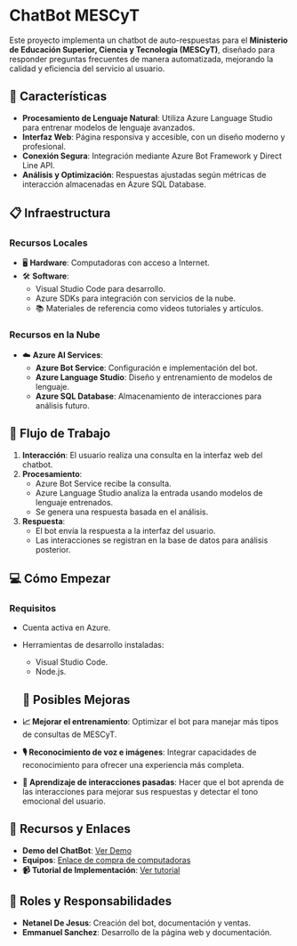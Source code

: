 # ChatBot MESCyT

Este proyecto implementa un chatbot de auto-respuestas para el **Ministerio de Educación Superior, Ciencia y Tecnología (MESCyT)**, diseñado para responder preguntas frecuentes de manera automatizada, mejorando la calidad y eficiencia del servicio al usuario.

## 🌟 Características

- **Procesamiento de Lenguaje Natural**: Utiliza Azure Language Studio para entrenar modelos de lenguaje avanzados.
- **Interfaz Web**: Página responsiva y accesible, con un diseño moderno y profesional.
- **Conexión Segura**: Integración mediante Azure Bot Framework y Direct Line API.
- **Análisis y Optimización**: Respuestas ajustadas según métricas de interacción almacenadas en Azure SQL Database.

## 📋 Infraestructura

### Recursos Locales

- 🖥️ **Hardware**: Computadoras con acceso a Internet.
- 🛠️ **Software**:
  - Visual Studio Code para desarrollo.
  - Azure SDKs para integración con servicios de la nube.
  - 📚 Materiales de referencia como videos tutoriales y artículos.

### Recursos en la Nube

- ☁️ **Azure AI Services**:
  - **Azure Bot Service**: Configuración e implementación del bot.
  - **Azure Language Studio**: Diseño y entrenamiento de modelos de lenguaje.
  - **Azure SQL Database**: Almacenamiento de interacciones para análisis futuro.

## 📂 Flujo de Trabajo

1. **Interacción**: El usuario realiza una consulta en la interfaz web del chatbot.
2. **Procesamiento**:
   - Azure Bot Service recibe la consulta.
   - Azure Language Studio analiza la entrada usando modelos de lenguaje entrenados.
   - Se genera una respuesta basada en el análisis.
3. **Respuesta**:
   - El bot envía la respuesta a la interfaz del usuario.
   - Las interacciones se registran en la base de datos para análisis posterior.

## 💻 Cómo Empezar

### Requisitos

- Cuenta activa en Azure.
- Herramientas de desarrollo instaladas:
  - Visual Studio Code.
  - Node.js.
 
  ## 🌟 Posibles Mejoras

- **📈 Mejorar el entrenamiento**: Optimizar el bot para manejar más tipos de consultas de MESCyT.
- **🎙️ Reconocimiento de voz e imágenes**: Integrar capacidades de reconocimiento para ofrecer una experiencia más completa.
- **🤖 Aprendizaje de interacciones pasadas**: Hacer que el bot aprenda de las interacciones para mejorar sus respuestas y detectar el tono emocional del usuario.

## 🔗 Recursos y Enlaces

- **Demo del ChatBot**: [Ver Demo](https://doom-exe.github.io/ChatBot-IA/)
- **Equipos**: [Enlace de compra de computadoras](https://www.amazon.es/s?k=computadores&__mk_es_ES=ÅMÅŽÕÑ&crid=28UP3J5J6ZR1N&sprefix=computadores+%2Caps%2C343&ref=nb_sb_noss_2)
- **📹 Tutorial de Implementación**: [Ver tutorial](https://www.youtube.com/watch?v=gYjtrGUlTgs)

## 👥 Roles y Responsabilidades

- **Netanel De Jesus**: Creación del bot, documentación y ventas.
- **Emmanuel Sanchez**: Desarrollo de la página web y documentación.



